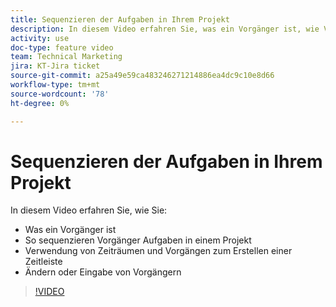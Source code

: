 ```yaml
---
title: Sequenzieren der Aufgaben in Ihrem Projekt
description: In diesem Video erfahren Sie, was ein Vorgänger ist, wie Vorgänger Aufgaben in einem Projekt sequenzieren, wie Dauern und Vorgänger zum Erstellen einer Timeline verwendet werden, wie Sie Vorgänger ändern oder eingeben können.
activity: use
doc-type: feature video
team: Technical Marketing
jira: KT-Jira ticket
source-git-commit: a25a49e59ca483246271214886ea4dc9c10e8d66
workflow-type: tm+mt
source-wordcount: '78'
ht-degree: 0%

---
```


# Sequenzieren der Aufgaben in Ihrem Projekt

In diesem Video erfahren Sie, wie Sie:

* Was ein Vorgänger ist
* So sequenzieren Vorgänger Aufgaben in einem Projekt
* Verwendung von Zeiträumen und Vorgängen zum Erstellen einer Zeitleiste
* Ändern oder Eingabe von Vorgängern

>[!VIDEO](https://video.tv.adobe.com/v/335091/?quality=12&learn=on)